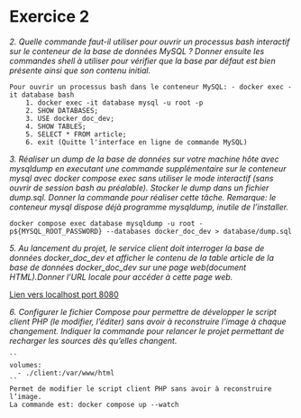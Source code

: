 # Exercice 2

_2. Quelle commande faut-il utiliser pour ouvrir un processus bash interactif sur le conteneur de la base de données MySQL ? Donner ensuite les commandes shell à utiliser pour vérifier que la base par défaut est bien présente ainsi que son contenu initial._

    Pour ouvrir un processus bash dans le conteneur MySQL: - docker exec -it database bash
        1. docker exec -it database mysql -u root -p
        2. SHOW DATABASES;
        3. USE docker_doc_dev;
        4. SHOW TABLES;
        5. SELECT * FROM article;
        6. exit (Quitte l'interface en ligne de commande MySQL)

_3. Réaliser un dump de la base de données sur votre machine hôte avec mysqldump en executant une commande supplémentaire sur le conteneur mysql avec docker compose exec sans utiliser le mode interactif (sans ouvrir de session bash au préalable). Stocker le dump dans un fichier dump.sql. Donner la commande pour réaliser cette tâche. Remarque: le conteneur mysql dispose déjà programme mysqldump, inutile de l’installer._

    docker compose exec database mysqldump -u root -p${MYSQL_ROOT_PASSWORD} --databases docker_doc_dev > database/dump.sql

_5. Au lancement du projet, le service client doit interroger la base de données docker_doc_dev et afficher le contenu de la table article de la base de données docker_doc_dev sur une page web(document HTML).Donner l’URL locale pour accéder à cette page web._

[Lien vers localhost port 8080](http://localhost:8080/)

_6. Configurer le fichier Compose pour permettre de développer le script client PHP (le modifier, l’éditer) sans avoir à reconstruire l’image à chaque changement. Indiquer la commande pour relancer le projet permettant de recharger les sources dès qu’elles changent._

    ``
    volumes:
      - ./client:/var/www/html
    ``
    Permet de modifier le script client PHP sans avoir à reconstruire l’image.
    La commande est: docker compose up --watch
